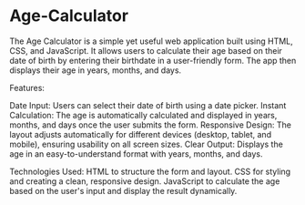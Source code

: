 # Age-Calculator
The Age Calculator is a simple yet useful web application built using HTML, CSS, and JavaScript. It allows users to calculate their age based on their date of birth by entering their birthdate in a user-friendly form. The app then displays their age in years, months, and days.

Features:

Date Input: 
Users can select their date of birth using a date picker.
Instant Calculation: The age is automatically calculated and displayed in years, months, and days once the user submits the form.
Responsive Design: The layout adjusts automatically for different devices (desktop, tablet, and mobile), ensuring usability on all screen sizes.
Clear Output: Displays the age in an easy-to-understand format with years, months, and days.

Technologies Used:
HTML to structure the form and layout.
CSS for styling and creating a clean, responsive design.
JavaScript to calculate the age based on the user's input and display the result dynamically.
